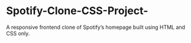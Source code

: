 # Spotify-Clone-CSS-Project-
A responsive frontend clone of Spotify’s homepage built using HTML and CSS only.

